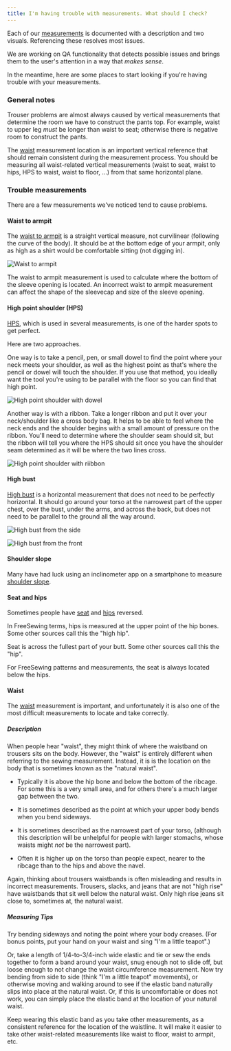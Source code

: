 ```yaml
---
title: I'm having trouble with measurements. What should I check?
---
```


Each of our [measurements](https://freesewing.org/docs/measurements) is documented with a description and two visuals. Referencing these resolves most issues.

We are working on QA functionality that detects possible issues and brings them to the user's attention in a way that *makes sense*.

In the meantime, here are some places to start looking if you're having trouble with your measurements.

### General notes

Trouser problems are almost always caused by vertical measurements that determine the room we have to construct the pants top. For example, waist to upper leg *must* be longer than waist to seat; otherwise there is negative room to construct the pants.

The [waist](#waist) measurement location is an important vertical reference
that should remain consistent during the measurement process.
You should be measuring all waist-related vertical measurements
(waist to seat, waist to hips, HPS to waist, waist to floor, ...)
from that same horizontal plane.

### Trouble measurements

There are a few measurements we've noticed tend to cause problems.

#### Waist to armpit

The [waist to armpit](https://freesewing.org/docs/measurements/waisttoarmpit) is a straight vertical measure, not curvilinear (following the curve of the body). It should be at the bottom edge of your armpit, only as high as a shirt would be comfortable sitting (not digging in).

![Waist to armpit](waisttoarmpit.jpg)

The waist to armpit measurement is used to calculate where the bottom
of the sleeve opening is located.
An incorrect waist to armpit measurement can affect the shape of the
sleevecap and size of the sleeve opening.

#### High point shoulder (HPS)

[HPS](https://freesewing.org/docs/sewing/hps), which is used in several measurements, is one of the harder spots to get perfect.

Here are two approaches.

One way is to take a pencil, pen, or small dowel to find the point where your neck meets your shoulder, as well as the highest point as that's where the pencil or dowel will touch the shoulder. If you use that method, you ideally want the tool you're using to be parallel with the floor so you can find that high point.

![High point shoulder with dowel](hps2.jpg)

Another way is with a ribbon. Take a longer ribbon and put it over your neck/shoulder like a cross body bag. It helps to be able to feel where the neck ends and the shoulder begins with a small amount of pressure on the ribbon. You'll need to determine where the shoulder seam should sit, but the ribbon will tell you where the HPS should sit once you have the shoulder seam determined as it will be where the two lines cross.

![High point shoulder with riibbon](hps.jpg)

#### High bust

[High bust](https://freesewing.org/docs/measurements/highbust) is a horizontal measurement that does not need to be perfectly horizontal. It should go around your torso at the narrowest part of the upper chest, over the bust, under the arms, and across the back, but does not need to be parallel to the ground all the way around.

![High bust from the side](highbust.jpg)

![High bust from the front](highbust2.jpg)

#### Shoulder slope

Many have had luck using an inclinometer app on a smartphone to measure [shoulder slope](https://freesewing.org/docs/measurements/shoulderslope).

#### Seat and hips

Sometimes people have [seat](https://freesewing.org/docs/measurements/seat) and [hips](https://freesewing.org/docs/measurements/hips) reversed.

In FreeSewing terms, hips is measured at the upper point of the hip bones. Some other sources call this the "high hip".

Seat is across the fullest part of your butt. Some other sources call this the "hip".

For FreeSewing patterns and measurements,
the seat is always located below the hips.

#### Waist

The [waist](https://freesewing.org/docs/measurements/waist) measurement
is important, and unfortunately it is also one of the most difficult
measurements to locate and take correctly.

##### Description

When people hear "waist", they might think of where the waistband on
trousers sits on the body.
However, the "waist" is entirely different when referring to the
sewing measurement.
Instead, it is is the location on the body that is sometimes known as
the "natural waist".

- Typically it is above the hip bone and below the bottom of the ribcage.
For some this is a very small area, and for others there's a much larger
gap between the two.

- It is sometimes described as the point at which your upper body bends
when you bend sideways.

- It is sometimes described as the narrowest part of your torso,
(although this description will be unhelpful for people with larger
stomachs, whose waists might _not_ be the narrowest part).

- Often it is higher up on the torso than people expect,
nearer to the ribcage than to the hips and above the navel.

Again, thinking about trousers waistbands is often misleading and
results in incorrect measurements.
Trousers, slacks, and jeans that are not "high rise" have waistbands
that sit well below the natural waist.
Only high rise jeans sit close to, sometimes at, the natural waist.

##### Measuring Tips

Try bending sideways and noting the point where your body creases. (For bonus points, put your hand on your waist and sing "I'm a little teapot".)

Or, take a length of 1/4-to-3/4-inch wide elastic and
tie or sew the ends together to form a band around your waist,
snug enough not to slide off, but loose enough to not change the
waist circumference measurement.
Now try bending from side to side (think "I'm a little teapot" movements),
or otherwise moving and walking around to see if the elastic band
naturally slips into place at the natural waist.
Or, if this is uncomfortable or does not work, you can simply place
the elastic band at the location of your natural waist.

Keep wearing this elastic band as you take other measurements, as
a consistent reference for the location of the waistline.
It will make it easier to take other waist-related measurements
like waist to floor, waist to armpit, etc.

